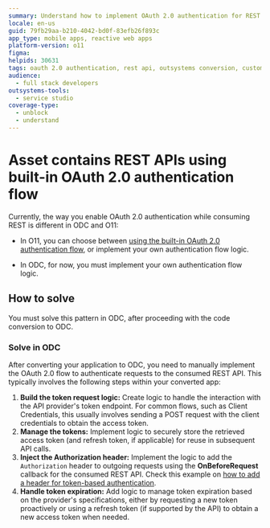 ```yaml
---
summary: Understand how to implement OAuth 2.0 authentication for REST APIs on OutSystems Developer Cloud (ODC) compared to OutSystems 11 (O11) and solve code conversion issues.
locale: en-us
guid: 79fb29aa-b210-4042-bd0f-83efb26f893c
app_type: mobile apps, reactive web apps
platform-version: o11
figma:
helpids: 30631
tags: oauth 2.0 authentication, rest api, outsystems conversion, custom authentication flow, odc conversion
audience:
  - full stack developers
outsystems-tools:
  - service studio
coverage-type:
  - unblock
  - understand
---
```


# Asset contains REST APIs using built-in OAuth 2.0 authentication flow

Currently, the way you enable OAuth 2.0 authentication while consuming REST is different in ODC and O11:

* In O11, you can choose between [using the built-in OAuth 2.0 authentication flow](../../integration-with-systems/rest/consume-rest-apis/rest-oauth2-authorization.md), or implement your own authentication flow logic.

* In ODC, for now, you must implement your own authentication flow logic.

## How to solve

You must solve this pattern in ODC, after proceeding with the code conversion to ODC.

### Solve in ODC

After converting your application to ODC, you need to manually implement the OAuth 2.0 flow to authenticate requests to the consumed REST API. This typically involves the following steps within your converted app:

1. **Build the token request logic:** Create logic to handle the interaction with the API provider's token endpoint. For common flows, such as Client Credentials, this usually involves sending a POST request with the client credentials to obtain the access token.
1. **Manage the tokens:** Implement logic to securely store the retrieved access token (and refresh token, if applicable) for reuse in subsequent API calls.
1. **Inject the Authorization header:** Implement the logic to add the `Authorization` header to outgoing requests using the **OnBeforeRequest** callback for the consumed REST API. Check this example on [how to add a header for token-based authentication](../../integration-with-systems/rest/consume-rest-apis/simple-customizations.md#example-use-case-adding-a-header-for-token-based-authentication).
1. **Handle token expiration:** Add logic to manage token expiration based on the provider's specifications, either by requesting a new token proactively or using a refresh token (if supported by the API) to obtain a new access token when needed.
